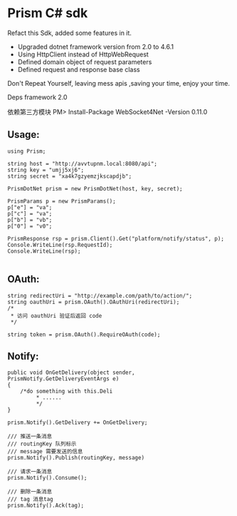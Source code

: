 # Prism C# sdk

Refact this Sdk, added some features in it.

- Upgraded dotnet framework version from 2.0 to 4.6.1
- Using HttpClient instead of HttpWebRequest
- Defined domain object of request parameters
- Defined request and response base class



Don't Repeat Yourself, leaving mess apis ,saving your time, enjoy your time.





Deps framework 2.0

依赖第三方模块
PM> Install-Package WebSocket4Net -Version 0.11.0

## Usage:

```
using Prism;

string host = "http://avvtupnm.local:8080/api";
string key = "umjj5xj6";
string secret = "xa4k7gzyemzjkscapdjb";

PrismDotNet prism = new PrismDotNet(host, key, secret);

PrismParams p = new PrismParams();
p["e"] = "va";
p["c"] = "va";
p["b"] = "vb";
p["0"] = "v0";

PrismResponse rsp = prism.Client().Get("platform/notify/status", p);
Console.WriteLine(rsp.RequestId);
Console.WriteLine(rsp);


```

## OAuth:

```
string redirectUri = "http://example.com/path/to/action/";
string oauthUri = prism.OAuth().OAuthUri(redirectUri);
/*
 * 访问 oauthUri 验证后返回 code
 */

string token = prism.OAuth().RequireOAuth(code);

```

## Notify:

```
public void OnGetDelivery(object sender, PrismNotify.GetDeliveryEventArgs e)
{
    /*do something with this.Deli
         * ......
         */
}

prism.Notify().GetDelivery += OnGetDelivery;

/// 推送一条消息
/// routingKey 队列标示
/// message 需要发送的信息
prism.Notify().Publish(routingKey, message)

/// 请求一条消息
prism.Notify().Consume();

/// 删除一条消息
/// tag 消息tag
prism.Notify().Ack(tag);
```


